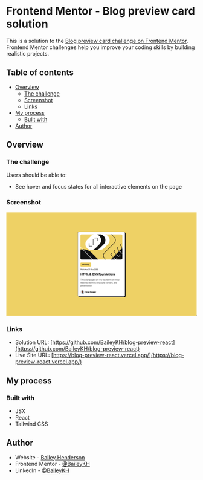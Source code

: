 # Frontend Mentor - Blog preview card solution

This is a solution to the [Blog preview card challenge on Frontend Mentor](https://www.frontendmentor.io/challenges/blog-preview-card-ckPaj01IcS). Frontend Mentor challenges help you improve your coding skills by building realistic projects. 

## Table of contents

- [Overview](#overview)
  - [The challenge](#the-challenge)
  - [Screenshot](#screenshot)
  - [Links](#links)
- [My process](#my-process)
  - [Built with](#built-with)
- [Author](#author)

## Overview

### The challenge

Users should be able to:

- See hover and focus states for all interactive elements on the page

### Screenshot

![](src/assets/images/blog-preview.png)

### Links

- Solution URL: [https://github.com/BaileyKH/blog-preview-react](https://github.com/BaileyKH/blog-preview-react)
- Live Site URL: [https://blog-preview-react.vercel.app/](https://blog-preview-react.vercel.app/)

## My process

### Built with

- JSX
- React
- Tailwind CSS

## Author

- Website - [Bailey Henderson](https://www.baileykh.dev)
- Frontend Mentor - [@BaileyKH](https://www.frontendmentor.io/profile/BaileyKH)
- LinkedIn - [@BaileyKH](www.linkedin.com/in/baileykh)
